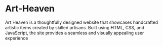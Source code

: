 # Art-Heaven
Art Heaven is a thoughtfully designed website that showcases handcrafted artistic items created by skilled artisans. Built using HTML, CSS, and JavaScript, the site provides a seamless and visually appealing user experience
